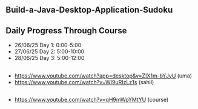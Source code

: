 ## Build-a-Java-Desktop-Application-Sudoku

## Daily Progress Through Course

* 26/06/25 Day 1: 0:00-5:00
* 27/06/25 Day 2: 5:00-10:00
* 28/06/25 Day 3: 5:00-12:00

##

* https://www.youtube.com/watch?app=desktop&v=ZIX1m-bYJyU (uma)
* https://www.youtube.com/watch?v=WI9uRIzLz1s (sahil)

##

* https://www.youtube.com/watch?v=qH9mWpYMtYU (course)